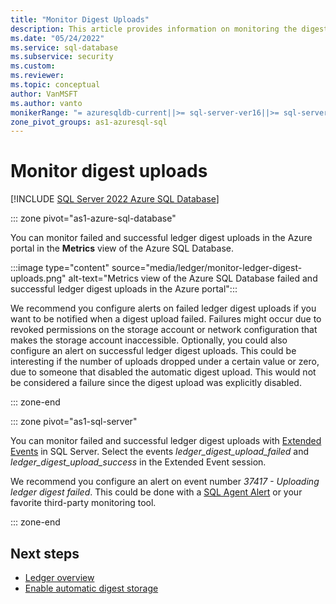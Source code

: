 ```yaml
---
title: "Monitor Digest Uploads"
description: This article provides information on monitoring the digest uploads for ledger.
ms.date: "05/24/2022"
ms.service: sql-database
ms.subservice: security
ms.custom:
ms.reviewer:
ms.topic: conceptual
author: VanMSFT
ms.author: vanto
monikerRange: "= azuresqldb-current||>= sql-server-ver16||>= sql-server-linux-ver16"
zone_pivot_groups: as1-azuresql-sql
---
```


# Monitor digest uploads

[!INCLUDE [SQL Server 2022 Azure SQL Database](../../../includes/applies-to-version/sqlserver2022-asdb.md)]

::: zone pivot="as1-azure-sql-database"

You can monitor failed and successful ledger digest uploads in the Azure portal in the **Metrics** view of the Azure SQL Database. 

:::image type="content" source="media/ledger/monitor-ledger-digest-uploads.png" alt-text="Metrics view of the Azure SQL Database failed and successful ledger digest uploads in the Azure portal":::

We recommend you configure alerts on failed ledger digest uploads if you want to be notified when a digest upload failed. Failures might occur due to revoked permissions on the storage account or network configuration that makes the storage account inaccessible. Optionally, you could also configure an alert on successful ledger digest uploads. This could be interesting if the number of uploads dropped under a certain value or zero, due to someone that disabled the automatic digest upload. This would not be considered a failure since the digest upload was explicitly disabled.

::: zone-end

::: zone pivot="as1-sql-server"

You can monitor failed and successful ledger digest uploads with [Extended Events](../../extended-events/extended-events.md) in SQL Server. Select the events *ledger_digest_upload_failed* and *ledger_digest_upload_success* in the Extended Event session.

We recommend you configure an alert on event number *37417 - Uploading ledger digest failed*.
This could be done with a [SQL Agent Alert](../../../ssms/agent/create-an-alert-using-an-error-number.md) or your favorite third-party monitoring tool. 

::: zone-end

## Next steps

- [Ledger overview](ledger-overview.md)
- [Enable automatic digest storage](ledger-how-to-enable-automatic-digest-storage.md)
